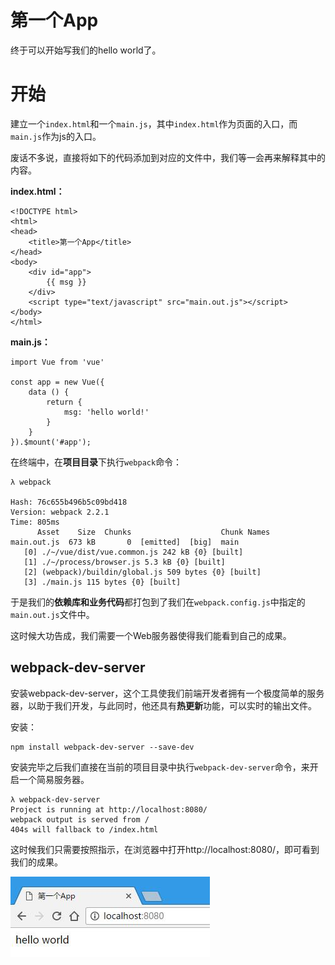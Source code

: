 # 第一个App

终于可以开始写我们的hello world了。

# 开始

建立一个`index.html`和一个`main.js`，其中`index.html`作为页面的入口，而`main.js`作为js的入口。

废话不多说，直接将如下的代码添加到对应的文件中，我们等一会再来解释其中的内容。

**index.html：**

```
<!DOCTYPE html>
<html>
<head>
    <title>第一个App</title>
</head>
<body>
    <div id="app">
        {{ msg }}
    </div>
    <script type="text/javascript" src="main.out.js"></script>
</body>
</html>
```

**main.js：**

```
import Vue from 'vue'

const app = new Vue({
    data () {
        return {
            msg: 'hello world!'
        }
    }
}).$mount('#app');
```

在终端中，在**项目目录**下执行`webpack`命令：

```
λ webpack

Hash: 76c655b496b5c09bd418
Version: webpack 2.2.1
Time: 805ms
      Asset    Size  Chunks                    Chunk Names
main.out.js  673 kB       0  [emitted]  [big]  main
   [0] ./~/vue/dist/vue.common.js 242 kB {0} [built]
   [1] ./~/process/browser.js 5.3 kB {0} [built]
   [2] (webpack)/buildin/global.js 509 bytes {0} [built]
   [3] ./main.js 115 bytes {0} [built]
```

于是我们的**依赖库和业务代码**都打包到了我们在`webpack.config.js`中指定的`main.out.js`文件中。

这时候大功告成，我们需要一个Web服务器使得我们能看到自己的成果。

## webpack-dev-server

安装webpack-dev-server，这个工具使我们前端开发者拥有一个极度简单的服务器，以助于我们开发，与此同时，他还具有**热更新**功能，可以实时的输出文件。

安装：

```
npm install webpack-dev-server --save-dev
```

安装完毕之后我们直接在当前的项目目录中执行`webpack-dev-server`命令，来开启一个简易服务器。

```
λ webpack-dev-server
Project is running at http://localhost:8080/
webpack output is served from /
404s will fallback to /index.html
```

这时候我们只需要按照指示，在浏览器中打开http://localhost:8080/，即可看到我们的成果。

![](/assets/1_3.jpg)

